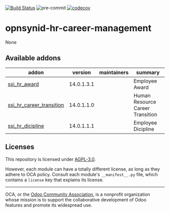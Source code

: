 [![Build Status](https://travis-ci.com/open-synergy/opnsynid-hr-career-management.svg?branch=14.0)](https://travis-ci.com/open-synergy/opnsynid-hr-career-management)
![pre-commit](https://github.com/open-synergy/opnsynid-hr-career-management/actions/workflows/pre-commit.yml/badge.svg)
[![codecov](https://codecov.io/gh/open-synergy/opnsynid-hr-career-management/branch/14.0/graph/badge.svg)](https://codecov.io/gh/open-synergy/opnsynid-hr-career-management)

<!-- /!\ do not modify above this line -->

# opnsynid-hr-career-management

None

<!-- /!\ do not modify below this line -->

<!-- prettier-ignore-start -->

[//]: # (addons)

Available addons
----------------
addon | version | maintainers | summary
--- | --- | --- | ---
[ssi_hr_award](ssi_hr_award/) | 14.0.1.3.1 |  | Employee Award
[ssi_hr_career_transition](ssi_hr_career_transition/) | 14.0.1.1.0 |  | Human Resource Career Transition
[ssi_hr_dicipline](ssi_hr_dicipline/) | 14.0.1.1.1 |  | Employee Dicipline

[//]: # (end addons)

<!-- prettier-ignore-end -->

## Licenses

This repository is licensed under [AGPL-3.0](LICENSE).

However, each module can have a totally different license, as long as they adhere to OCA
policy. Consult each module's `__manifest__.py` file, which contains a `license` key
that explains its license.

----

OCA, or the [Odoo Community Association](http://odoo-community.org/), is a nonprofit
organization whose mission is to support the collaborative development of Odoo features
and promote its widespread use.
